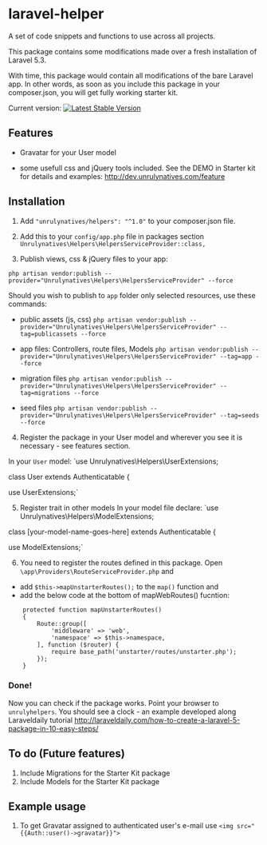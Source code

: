 # laravel-helper
A set of code snippets and functions to use across all projects. 

This package contains some modifications made over a fresh installation of Laravel 5.3. 

With time, this package would contain all modifications of the bare Laravel app. In other words, as soon as you include this package in your composer.json, you will get fully working starter kit.

Current version: 
[![Latest Stable Version](https://poser.pugx.org/unrulynatives/helpers/v/stable)](https://packagist.org/packages/unrulynatives/helpers)
## Features

- Gravatar for your User model

- some usefull css and jQuery tools included. See the DEMO in Starter kit for details and examples: http://dev.unrulynatives.com/feature


## Installation

1. Add 
    `"unrulynatives/helpers": "^1.0"`
to your composer.json file.

2. Add this to your `config/app.php` file in packages section
    `Unrulynatives\Helpers\HelpersServiceProvider::class,`

3. Publish views, css & jQuery files to your app:

`php artisan vendor:publish --provider="Unrulynatives\Helpers\HelpersServiceProvider" --force`

Should you wish to publish to `app` folder only selected resources, use these commands:

- public assets (js, css)
`php artisan vendor:publish --provider="Unrulynatives\Helpers\HelpersServiceProvider" --tag=publicassets --force`

- app files: Controllers, route files, Models
`php artisan vendor:publish --provider="Unrulynatives\Helpers\HelpersServiceProvider" --tag=app --force`

- migration files
`php artisan vendor:publish --provider="Unrulynatives\Helpers\HelpersServiceProvider" --tag=migrations --force`

- seed files
`php artisan vendor:publish --provider="Unrulynatives\Helpers\HelpersServiceProvider" --tag=seeds --force`



4. Register the package in your User model and wherever you see it is necessary - see features section.

In your `User` model:
`use Unrulynatives\Helpers\UserExtensions;




class User extends Authenticatable
{

use UserExtensions;`


5. Register trait in other models
In your model file declare:
`use Unrulynatives\Helpers\ModelExtensions;




class [your-model-name-goes-here] extends Authenticatable
{

use ModelExtensions;`

6. You need to register the routes defined in this package. Open `\app\Providers\RouteServiceProvider.php` and 

- add `$this->mapUnstarterRoutes();` to the `map()` function and
- add the below code at the bottom of mapWebRoutes() fucntion:

```
    protected function mapUnstarterRoutes()
    {
        Route::group([
            'middleware' => 'web',
            'namespace' => $this->namespace,
        ], function ($router) {
            require base_path('unstarter/routes/unstarter.php');
        });
    }
```    







### Done!
 Now you can check if the package works. Point your browser to `unrulyhelpers`. You should see a clock - an example developed along Laraveldaily tutorial http://laraveldaily.com/how-to-create-a-laravel-5-package-in-10-easy-steps/



## To do (Future features)

1. Include Migrations for the Starter Kit package
2. Include Models for the Starter Kit package


## Example usage

1. To get Gravatar assigned to authenticated user's e-mail use
`<img src="{{Auth::user()->gravatar}}">`
